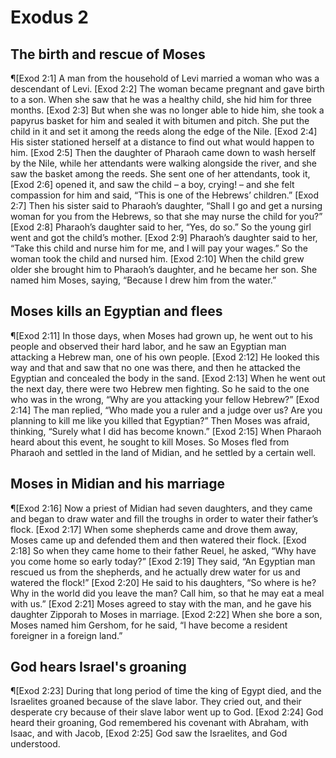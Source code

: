 # Exodus 2

## The birth and rescue of Moses
¶[Exod 2:1] A man from the household of Levi married a woman who was a descendant of Levi.
[Exod 2:2] The woman became pregnant and gave birth to a son. When she saw that he was a healthy child, she hid him for three months.
[Exod 2:3] But when she was no longer able to hide him, she took a papyrus basket for him and sealed it with bitumen and pitch. She put the child in it and set it among the reeds along the edge of the Nile.
[Exod 2:4] His sister stationed herself at a distance to find out what would happen to him.
[Exod 2:5] Then the daughter of Pharaoh came down to wash herself by the Nile, while her attendants were walking alongside the river, and she saw the basket among the reeds. She sent one of her attendants, took it,
[Exod 2:6] opened it, and saw the child – a boy, crying! – and she felt compassion for him and said, “This is one of the Hebrews’ children.”
[Exod 2:7] Then his sister said to Pharaoh’s daughter, “Shall I go and get a nursing woman for you from the Hebrews, so that she may nurse the child for you?”
[Exod 2:8] Pharaoh’s daughter said to her, “Yes, do so.” So the young girl went and got the child’s mother.
[Exod 2:9] Pharaoh’s daughter said to her, “Take this child and nurse him for me, and I will pay your wages.” So the woman took the child and nursed him.
[Exod 2:10] When the child grew older she brought him to Pharaoh’s daughter, and he became her son. She named him Moses, saying, “Because I drew him from the water.”

## Moses kills an Egyptian and flees
¶[Exod 2:11] In those days, when Moses had grown up, he went out to his people and observed their hard labor, and he saw an Egyptian man attacking a Hebrew man, one of his own people.
[Exod 2:12] He looked this way and that and saw that no one was there, and then he attacked the Egyptian and concealed the body in the sand.
[Exod 2:13] When he went out the next day, there were two Hebrew men fighting. So he said to the one who was in the wrong, “Why are you attacking your fellow Hebrew?”
[Exod 2:14] The man replied, “Who made you a ruler and a judge over us? Are you planning to kill me like you killed that Egyptian?” Then Moses was afraid, thinking, “Surely what I did has become known.”
[Exod 2:15] When Pharaoh heard about this event, he sought to kill Moses. So Moses fled from Pharaoh and settled in the land of Midian, and he settled by a certain well.

## Moses in Midian and his marriage
¶[Exod 2:16] Now a priest of Midian had seven daughters, and they came and began to draw water and fill the troughs in order to water their father’s flock.
[Exod 2:17] When some shepherds came and drove them away, Moses came up and defended them and then watered their flock.
[Exod 2:18] So when they came home to their father Reuel, he asked, “Why have you come home so early today?”
[Exod 2:19] They said, “An Egyptian man rescued us from the shepherds, and he actually drew water for us and watered the flock!”
[Exod 2:20] He said to his daughters, “So where is he? Why in the world did you leave the man? Call him, so that he may eat a meal with us.”
[Exod 2:21] Moses agreed to stay with the man, and he gave his daughter Zipporah to Moses in marriage.
[Exod 2:22] When she bore a son, Moses named him Gershom, for he said, “I have become a resident foreigner in a foreign land.”

## God hears Israel's groaning
¶[Exod 2:23] During that long period of time the king of Egypt died, and the Israelites groaned because of the slave labor. They cried out, and their desperate cry because of their slave labor went up to God.
[Exod 2:24] God heard their groaning, God remembered his covenant with Abraham, with Isaac, and with Jacob,
[Exod 2:25] God saw the Israelites, and God understood.
